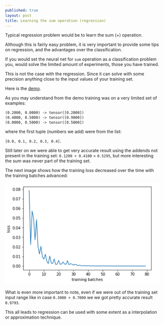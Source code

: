 ```yaml
---
published: true
layout: post
title: Learning the sum operation (regression)
---
```


Typical regression problem would be to learn the sum (+) operation.

Although this is fairly easy problem, it is very important to provide some tips on regression, and the advantages over the classification.

If you would set the neural net for `sum` operation as a classification problem you, would solve the limited amount of experiments, those you have trained. 

This is not the case with the regression. Since it can solve with some precision anything close to the input values of your training set.

Here is the [demo](https://gist.github.com/dejanbatanjac/81c60e579849c07b8c9e93cf6a9797b5).

As you may understand from the demo training was on a very limited set of examples:

```
(0.2000, 0.0000) -> tensor([0.2000])
(0.4000, 0.5000) -> tensor([0.9000])
(0.0000, 0.5000) -> tensor([0.5000])
```
where the first tuple (numbers we add) were from the list:

`[0.0, 0.1, 0.2, 0.3, 0.4]`.

Still later on we were able to get very accurate result using the addends not present in the training set: `0.1200 + 0.4100` = `0.5295`, but more interesting the sum was never part of the training set.

The next image shows how the training loss decreased over the time with the training batches advanced:

![IMG](/images/sum1.PNG)

What is even more important to note, even if we were out of the training set input range like in case `0.3000 + 0.7000` we we got pretty accurate result `0.9793`.

This all leads to regression can be used with some extent as a interpolation or approximation technique.